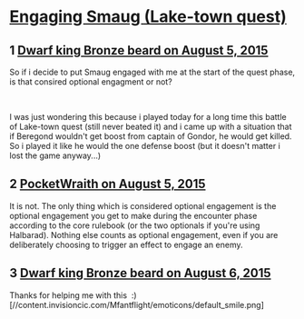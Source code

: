# [Engaging Smaug (Lake-town quest)](https://community.fantasyflightgames.com/topic/184264-engaging-smaug-lake-town-quest/)

## 1 [Dwarf king Bronze beard on August 5, 2015](https://community.fantasyflightgames.com/topic/184264-engaging-smaug-lake-town-quest/?do=findComment&comment=1721929)

So if i decide to put Smaug engaged with me at the start of the quest phase, is that consired optional engagment or not?

 

I was just wondering this because i played today for a long time this battle of Lake-town quest (still never beated it) and i came up with a situation that if Beregond wouldn't get boost from captain of Gondor, he would get killed. So i played it like he would the one defense boost (but it doesn't matter i lost the game anyway...)

## 2 [PocketWraith on August 5, 2015](https://community.fantasyflightgames.com/topic/184264-engaging-smaug-lake-town-quest/?do=findComment&comment=1721992)

It is not. The only thing which is considered optional engagement is the optional engagement you get to make during the encounter phase according to the core rulebook (or the two optionals if you're using Halbarad). Nothing else counts as optional engagement, even if you are deliberately choosing to trigger an effect to engage an enemy.

## 3 [Dwarf king Bronze beard on August 6, 2015](https://community.fantasyflightgames.com/topic/184264-engaging-smaug-lake-town-quest/?do=findComment&comment=1723139)

Thanks for helping me with this  :) [//content.invisioncic.com/Mfantflight/emoticons/default_smile.png]

